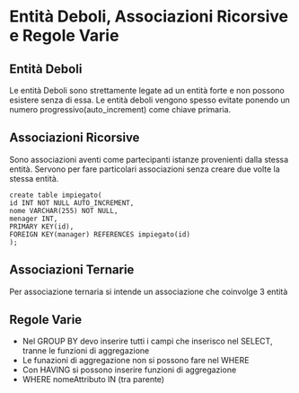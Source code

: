 # Entità Deboli, Associazioni Ricorsive e Regole Varie

## Entità Deboli

Le entità Deboli sono strettamente legate ad un entità forte e non possono esistere senza di essa.
Le entità deboli vengono spesso evitate ponendo un numero progressivo(auto_increment) come chiave primaria.

## Associazioni Ricorsive

Sono associazioni aventi come partecipanti istanze provenienti dalla stessa entità.
Servono per fare particolari associazioni senza creare due volte la stessa entità.

``` 
create table impiegato(
id INT NOT NULL AUTO_INCREMENT,
nome VARCHAR(255) NOT NULL,
menager INT,
PRIMARY KEY(id),
FOREIGN KEY(manager) REFERENCES impiegato(id)
);
```

## Associazioni Ternarie

Per associazione ternaria si intende un associazione che coinvolge 3 entità

## Regole Varie

- Nel GROUP BY devo inserire tutti i campi che inserisco nel SELECT, tranne le funzioni di aggregazione
- Le funazioni di aggregazione non si possono fare nel WHERE
- Con HAVING si possono inserire funzioni di aggregazione
- WHERE nomeAttributo IN (tra parente)
<!--stackedit_data:
eyJoaXN0b3J5IjpbLTIwNjU3ODYwNiwtNjE2OTMwMjAxXX0=
-->